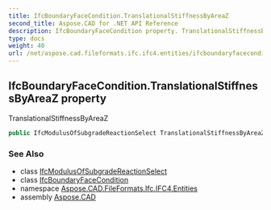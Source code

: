 ```yaml
---
title: IfcBoundaryFaceCondition.TranslationalStiffnessByAreaZ
second_title: Aspose.CAD for .NET API Reference
description: IfcBoundaryFaceCondition property. TranslationalStiffnessByAreaZ
type: docs
weight: 40
url: /net/aspose.cad.fileformats.ifc.ifc4.entities/ifcboundaryfacecondition/translationalstiffnessbyareaz/
---
```

## IfcBoundaryFaceCondition.TranslationalStiffnessByAreaZ property

TranslationalStiffnessByAreaZ

```csharp
public IfcModulusOfSubgradeReactionSelect TranslationalStiffnessByAreaZ { get; set; }
```

### See Also

* class [IfcModulusOfSubgradeReactionSelect](../../../aspose.cad.fileformats.ifc.ifc4.types/ifcmodulusofsubgradereactionselect/)
* class [IfcBoundaryFaceCondition](../)
* namespace [Aspose.CAD.FileFormats.Ifc.IFC4.Entities](../../../aspose.cad.fileformats.ifc.ifc4.entities/)
* assembly [Aspose.CAD](../../../)


